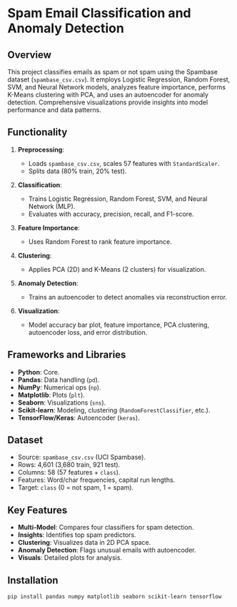 # Spam Email Classification and Anomaly Detection

## Overview
This project classifies emails as spam or not spam using the Spambase dataset (`spambase_csv.csv`). It employs Logistic Regression, Random Forest, SVM, and Neural Network models, analyzes feature importance, performs K-Means clustering with PCA, and uses an autoencoder for anomaly detection. Comprehensive visualizations provide insights into model performance and data patterns.

## Functionality
1. **Preprocessing**:
   - Loads `spambase_csv.csv`, scales 57 features with `StandardScaler`.
   - Splits data (80% train, 20% test).

2. **Classification**:
   - Trains Logistic Regression, Random Forest, SVM, and Neural Network (MLP).
   - Evaluates with accuracy, precision, recall, and F1-score.

3. **Feature Importance**:
   - Uses Random Forest to rank feature importance.

4. **Clustering**:
   - Applies PCA (2D) and K-Means (2 clusters) for visualization.

5. **Anomaly Detection**:
   - Trains an autoencoder to detect anomalies via reconstruction error.

6. **Visualization**:
   - Model accuracy bar plot, feature importance, PCA clustering, autoencoder loss, and error distribution.

## Frameworks and Libraries
- **Python**: Core.
- **Pandas**: Data handling (`pd`).
- **NumPy**: Numerical ops (`np`).
- **Matplotlib**: Plots (`plt`).
- **Seaborn**: Visualizations (`sns`).
- **Scikit-learn**: Modeling, clustering (`RandomForestClassifier`, etc.).
- **TensorFlow/Keras**: Autoencoder (`keras`).

## Dataset
- Source: `spambase_csv.csv` (UCI Spambase).
- Rows: 4,601 (3,680 train, 921 test).
- Columns: 58 (57 features + `class`).
- Features: Word/char frequencies, capital run lengths.
- Target: `class` (0 = not spam, 1 = spam).

## Key Features
- **Multi-Model**: Compares four classifiers for spam detection.
- **Insights**: Identifies top spam predictors.
- **Clustering**: Visualizes data in 2D PCA space.
- **Anomaly Detection**: Flags unusual emails with autoencoder.
- **Visuals**: Detailed plots for analysis.

## Installation
```bash
pip install pandas numpy matplotlib seaborn scikit-learn tensorflow


